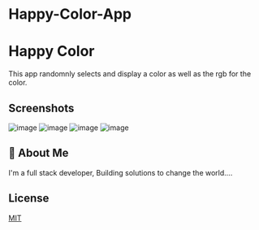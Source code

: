 # Happy-Color-App

# Happy Color

This app randomnly selects and display a color as well as the rgb for the color. 
## Screenshots
![image](https://user-images.githubusercontent.com/40554384/151557557-e372e20e-d1cc-4668-9fb7-c6d847af9805.png)
![image](https://user-images.githubusercontent.com/40554384/151557786-3398cafb-5a98-485c-9cc1-c31bf38cd774.png)
![image](https://user-images.githubusercontent.com/40554384/151557863-8d99e6c5-3c1c-46ec-86c0-0380e4168764.png)
![image](https://user-images.githubusercontent.com/40554384/151557947-97fbb98a-41c0-4ef0-a3b9-1352ac23a940.png)
## 🚀 About Me
I'm a full stack developer, Building solutions to change the world....


## License

[MIT](https://choosealicense.com/licenses/mit/)

